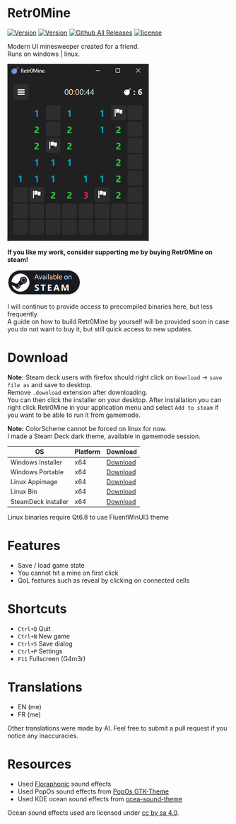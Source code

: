 # Retr0Mine

[![Version](https://img.shields.io/github/v/release/odizinne/Retr0Mine)](https://github.com/odizinne/retr0mine/releases)
[![Version](https://img.shields.io/github/actions/workflow/status/odizinne/retr0mine/build.yml)]()
[![Github All Releases](https://img.shields.io/github/downloads/odizinne/Retr0Mine/total.svg)]()
[![license](https://img.shields.io/github/license/odizinne/Retr0Mine)](https://github.com/Odizinne/Retr0Mine/blob/main/LICENSE)

Modern UI minesweeper created for a friend.  
Runs on windows | linux.

![image](.assets/screenshot.png)

**If you like my work, consider supporting me by buying Retr0Mine on steam!**

[![Available on STEAM](/.assets/available_on_steam.png)](https://store.steampowered.com/app/3478030/Retr0Mine/)

I will continue to provide access to precompiled binaries here, but less frequently.  
A guide on how to build Retr0Mine by yourself will be provided soon in case you do not want to buy it, but still quick access to new updates.

# Download

**Note:** Steam deck users with firefox should right click on `Download` -> `save file as` and save to desktop.  
Remove `.download` extension after downloading.  
You can then click the installer on your desktop.
After installation you can right click Retr0Mine in your application menu and select `Add to steam` if you want to be able to run it from gamemode.

**Note:** ColorScheme cannot be forced on linux for now.  
I made a Steam Deck dark theme, available in gamemode session.

| OS                     | Platform  | Download                                                                                                       |
|------------------------|-----------|----------------------------------------------------------------------------------------------------------------|
| Windows Installer      | x64       | [Download](https://github.com/Odizinne/Retr0Mine/releases/latest/download/Retr0Mine_Installer.exe)             |
| Windows Portable       | x64       | [Download](https://github.com/Odizinne/Retr0Mine/releases/latest/download/Retr0Mine_msvc_64.zip)               |
| Linux Appimage         | x64       | [Download](https://github.com/Odizinne/Retr0Mine/releases/latest/download/Retr0Mine-x86_64.AppImage)           |
| Linux Bin              | x64       | [Download](https://github.com/Odizinne/Retr0Mine/releases/latest/download/Retr0Mine_linux_64.zip)              |
| SteamDeck installer    | x64       | [Download](https://raw.githubusercontent.com/Odizinne/Retr0Mine/main/Retr0Mine_SteamDeckInstaller.desktop)     |

Linux binaries require Qt6.8 to use FluentWinUI3 theme

# Features

- Save / load game state
- You cannot hit a mine on first click
- QoL features such as reveal by clicking on connected cells

# Shortcuts

- `Ctrl+Q` Quit
- `Ctrl+N` New game
- `Ctrl+S` Save dialog
- `Ctrl+P` Settings
- `F11`    Fullscreen (G4m3r)

# Translations

- EN (me)
- FR (me)

Other translations were made by AI. Feel free to submit a pull request if you notice any inaccuracies.

# Resources

- Used [Floraphonic](https://www.floraphonic.com/) sound effects 
- Used PopOs sound effects from [PopOs GTK-Theme](https://github.com/pop-os/gtk-theme)
- Used KDE ocean sound effects from [ocea-sound-theme](https://github.com/KDE/ocean-sound-theme)

Ocean sound effects used are licensed under [cc by sa 4.0](https://creativecommons.org/licenses/by-sa/4.0/).
